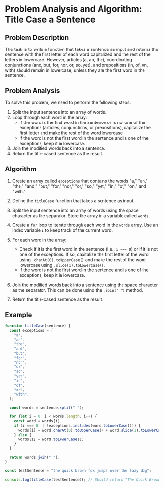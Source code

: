 # Problem Analysis and Algorithm: Title Case a Sentence

## Problem Description

The task is to write a function that takes a sentence as input and returns the sentence with the first letter of each word capitalized and the rest of the letters in lowercase. However, articles (a, an, the), coordinating conjunctions (and, but, for, nor, or, so, yet), and prepositions (in, of, on, with) should remain in lowercase, unless they are the first word in the sentence.

## Problem Analysis

To solve this problem, we need to perform the following steps:

1. Split the input sentence into an array of words.
2. Loop through each word in the array:
   - If the word is the first word in the sentence or is not one of the exceptions (articles, conjunctions, or prepositions), capitalize the first letter and make the rest of the word lowercase.
   - If the word is not the first word in the sentence and is one of the exceptions, keep it in lowercase.
3. Join the modified words back into a sentence.
4. Return the title-cased sentence as the result.

## Algorithm

1. Create an array called `exceptions` that contains the words "a," "an," "the," "and," "but," "for," "nor," "or," "so," "yet," "in," "of," "on," and "with."

2. Define the `titleCase` function that takes a sentence as input.

3. Split the input sentence into an array of words using the space character as the separator. Store the array in a variable called `words`.

4. Create a `for` loop to iterate through each word in the `words` array. Use an index variable `i` to keep track of the current word.

5. For each word in the array:

   - Check if it is the first word in the sentence (i.e., `i === 0`) or if it is not one of the exceptions. If so, capitalize the first letter of the word using `.charAt(0).toUpperCase()` and make the rest of the word lowercase using `.slice(1).toLowerCase()`.
   - If the word is not the first word in the sentence and is one of the exceptions, keep it in lowercase.

6. Join the modified words back into a sentence using the space character as the separator. This can be done using the `.join(" ")` method.

7. Return the title-cased sentence as the result.

## Example

```javascript
function titleCase(sentence) {
  const exceptions = [
    "a",
    "an",
    "the",
    "and",
    "but",
    "for",
    "nor",
    "or",
    "so",
    "yet",
    "in",
    "of",
    "on",
    "with",
  ];

  const words = sentence.split(" ");

  for (let i = 0; i < words.length; i++) {
    const word = words[i];
    if (i === 0 || !exceptions.includes(word.toLowerCase())) {
      words[i] = word.charAt(0).toUpperCase() + word.slice(1).toLowerCase();
    } else {
      words[i] = word.toLowerCase();
    }
  }

  return words.join(" ");
}

const testSentence = "the quick brown fox jumps over the lazy dog";

console.log(titleCase(testSentence)); // Should return "The Quick Brown Fox Jumps Over the Lazy Dog"
```
